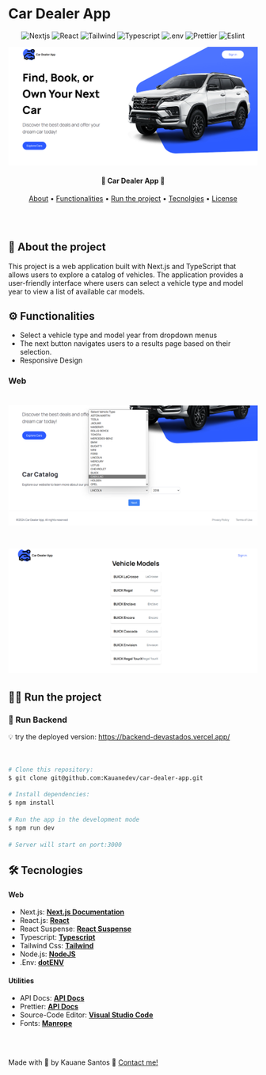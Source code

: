 # Car Dealer App 

<p align="center">
	<img alt="Nextjs" src="https://img.shields.io/badge/Next.js-000000.svg?style=for-the-badge&logo=nextdotjs&logoColor=white">
	<img alt="React" src="https://img.shields.io/badge/React-005CFE?style=for-the-badge&logo=react">
	<img alt="Tailwind" src="https://img.shields.io/badge/Tailwind%20CSS-06B6D4.svg?style=for-the-badge&logo=Tailwind-CSS&logoColor=white">
	<img alt="Typescript"  src = "https://img.shields.io/badge/TypeScript-3178C6.svg?style=for-the-badge&logo=TypeScript&logoColor=white"/>  
	<img alt=".env"  src = "https://img.shields.io/badge/.ENV-ECD53F.svg?style=for-the-badge&logo=dotenv&logoColor=black"/>  
	<img alt="Prettier"  src = "https://img.shields.io/badge/Prettier-F7B93E.svg?style=for-the-badge&logo=Prettier&logoColor=black"/>  
	<img alt="Eslint"  src = "https://img.shields.io/badge/ESLint-4B32C3.svg?style=for-the-badge&logo=ESLint&logoColor=white"/>  

</p>

<div align="center">
    <img alt="HOME PAGE" title="#HOME PAGE" src="assets\homePage.png" />
</div>


<h4 align="center"> 
🚗 Car Dealer App 💸
</h4>

<p align="center">
<a href="#about">About</a> •
<a href="#functionalities">Functionalities</a> •
<a href="#run">Run the project</a> •
<a href="tecnologies">Tecnolgies<a/> •
<a href="#license">License</a>
</p>

<br/>
<br/>

## 🚗 About the project
<p id="about">
This project is a web application built with Next.js and TypeScript that allows users to explore a catalog of vehicles. The application provides a user-friendly interface where users can select a vehicle type and model year to view a list of available car models.
</p>


<p id="functionalities">

 ## ⚙️ Functionalities
</p>


- Select a vehicle type and model year from dropdown menus
- The next button navigates users to a results page based on their selection.
- Responsive Design


### Web
  
  <h1 align="center">
   <img alt="dropdown" src="assets\dropdown.png" />
</h1>
  <h1 align="center">
   <img alt="Results Page" src="assets\resultPage.png" />
</h1>


<p id="run">
  
## 🏃‍♀️ Run the project
</p>

### 🎲 Run Backend
💡 try the deployed version: https://backend-devastados.vercel.app/
```bash

 
# Clone this repository:
$ git clone git@github.com:Kauanedev/car-dealer-app.git

# Install dependencies:
$ npm install

# Run the app in the development mode
$ npm run dev

# Server will start on port:3000

```

<p id="tecnologies">
  
  ## 🛠 Tecnologies 
</p>

#### **Web** 

-   Next.js: **[Next.js Documentation](https://nextjs.org/docs)**
-   React.js: **[React](https://github.com/vercel/next.js/tree/canary/packages/create-next-app)**
-   React Suspense: **[React Suspense](https://react.dev/reference/react/Suspense)**
-   Typescript: **[Typescript](https://www.typescriptlang.org/)**
-   Tailwind Css: **[Tailwind](https://tailwindcss.com/docs)**
-   Node.js: **[NodeJS](https://nodejs.org/en/)**
-   .Env: **[dotENV](https://github.com/motdotla/dotenv)**


#### **Utilities** 

-   API Docs: **[API Docs]([https://backend-devastados.vercel.app/](https://vpic.nhtsa.dot.gov/api/?ref=public_apis))**
-   Prettier: **[API Docs]([https://backend-devastados.vercel.app/](https://vpic.nhtsa.dot.gov/api/?ref=public_apis))**
-   Source-Code Editor:  **[Visual Studio Code](https://code.visualstudio.com/)** 
-   Fonts:  **[Manrope](https://fonts.googleapis.com/css2?family=Manrope:wght@200;300;400;500;600;700;800&display=swap)**


<br/>
<br/>



Made with 💓 by Kauane Santos 👋 [Contact me!](https://www.linkedin.com/in/kauane-santos-dev/)


